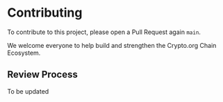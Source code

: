 # Contributing

To contribute to this project, please open a Pull Request again `main`.

We welcome everyone to help build and strengthen the Crypto.org Chain Ecosystem.

## Review Process

To be updated
